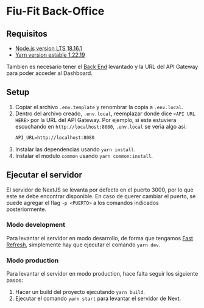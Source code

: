 # Fiu-Fit Back-Office

## Requisitos
* [Node.js version LTS 18.16.1](https://nodejs.org/en/download) 
* [Yarn version estable 1.22.19](https://github.com/yarnpkg/yarn/releases/tag/v1.22.19)

Tambien es necesario tener el [Back End](https://github.com/Fiu-Fit/Back) levantado y la URL del API Gateway para poder acceder al Dashboard.

## Setup

1. Copiar el archivo `.env.template` y renombrar la copia a `.env.local`.
2. Dentro del archivo creado, `.env.local`, reemplazar donde dice `<API URL HERE>` por la URL del API Gateway. Por ejemplo, si este estuviera escuchando en `http://localhost:8080`, `.env.local` se veria algo asi:
   ```txt
   API_URL=http://localhost:8080
   ```
3. Instalar las dependencias usando `yarn install`.
4. Instalar el modulo `common` usando `yarn common:install`.


## Ejecutar el servidor
El servidor de NextJS se levanta por defecto en el puerto 3000, por lo que este se debe encontrar disponible. En caso de querer cambiar el puerto, se puede agregar el flag `-p <PUERTO>` a los comandos indicados posteriormente.

### Modo development
Para levantar el servidor en modo desarrollo, de forma que tengamos [Fast Refresh](https://nextjs.org/docs/architecture/fast-refresh), simplemente hay que ejecutar el comando `yarn dev`.

### Modo production
Para levantar el servidor en modo production, hace falta seguir los siguiente pasos:
1. Hacer un build del proyecto ejecutando `yarn build`.
2. Ejecutar el comando `yarn start` para levantar el servidor de Next.